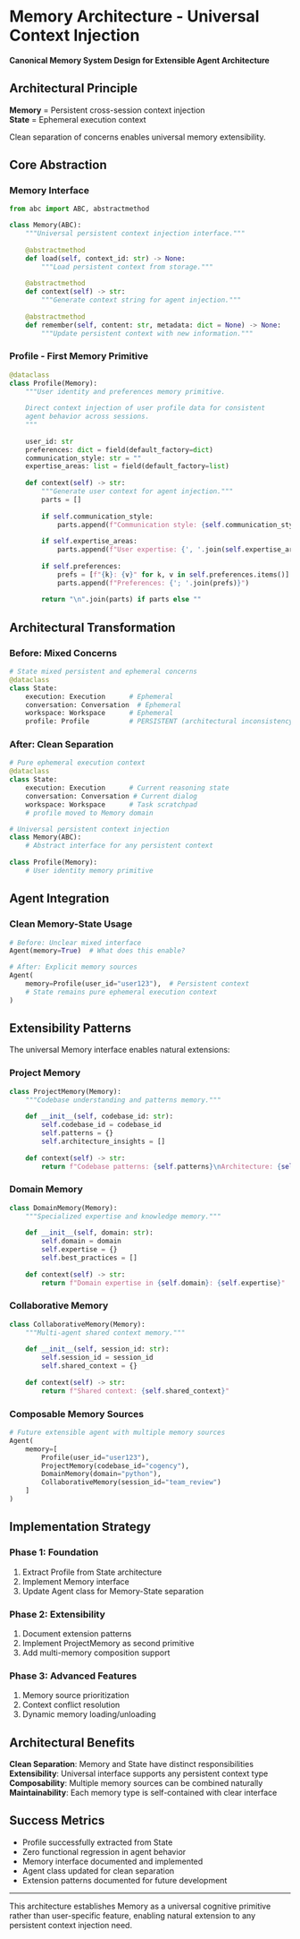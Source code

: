 # Memory Architecture - Universal Context Injection

**Canonical Memory System Design for Extensible Agent Architecture**

## Architectural Principle

**Memory** = Persistent cross-session context injection  
**State** = Ephemeral execution context

Clean separation of concerns enables universal memory extensibility.

## Core Abstraction

### Memory Interface

```python
from abc import ABC, abstractmethod

class Memory(ABC):
    """Universal persistent context injection interface."""
    
    @abstractmethod
    def load(self, context_id: str) -> None:
        """Load persistent context from storage."""
        
    @abstractmethod
    def context(self) -> str:
        """Generate context string for agent injection."""
        
    @abstractmethod
    def remember(self, content: str, metadata: dict = None) -> None:
        """Update persistent context with new information."""
```

### Profile - First Memory Primitive

```python
@dataclass
class Profile(Memory):
    """User identity and preferences memory primitive.
    
    Direct context injection of user profile data for consistent
    agent behavior across sessions.
    """
    
    user_id: str
    preferences: dict = field(default_factory=dict)
    communication_style: str = ""
    expertise_areas: list = field(default_factory=list)
    
    def context(self) -> str:
        """Generate user context for agent injection."""
        parts = []
        
        if self.communication_style:
            parts.append(f"Communication style: {self.communication_style}")
            
        if self.expertise_areas:
            parts.append(f"User expertise: {', '.join(self.expertise_areas)}")
            
        if self.preferences:
            prefs = [f"{k}: {v}" for k, v in self.preferences.items()]
            parts.append(f"Preferences: {'; '.join(prefs)}")
            
        return "\n".join(parts) if parts else ""
```

## Architectural Transformation

### Before: Mixed Concerns

```python
# State mixed persistent and ephemeral concerns
@dataclass
class State:
    execution: Execution      # Ephemeral
    conversation: Conversation  # Ephemeral
    workspace: Workspace      # Ephemeral
    profile: Profile          # PERSISTENT (architectural inconsistency)
```

### After: Clean Separation

```python
# Pure ephemeral execution context
@dataclass  
class State:
    execution: Execution      # Current reasoning state
    conversation: Conversation # Current dialog
    workspace: Workspace      # Task scratchpad
    # profile moved to Memory domain

# Universal persistent context injection
class Memory(ABC):
    # Abstract interface for any persistent context
    
class Profile(Memory):
    # User identity memory primitive
```

## Agent Integration

### Clean Memory-State Usage

```python
# Before: Unclear mixed interface
Agent(memory=True)  # What does this enable?

# After: Explicit memory sources
Agent(
    memory=Profile(user_id="user123"),  # Persistent context
    # State remains pure ephemeral execution context
)
```

## Extensibility Patterns

The universal Memory interface enables natural extensions:

### Project Memory
```python
class ProjectMemory(Memory):
    """Codebase understanding and patterns memory."""
    
    def __init__(self, codebase_id: str):
        self.codebase_id = codebase_id
        self.patterns = {}
        self.architecture_insights = []
        
    def context(self) -> str:
        return f"Codebase patterns: {self.patterns}\nArchitecture: {self.architecture_insights}"
```

### Domain Memory
```python
class DomainMemory(Memory):
    """Specialized expertise and knowledge memory."""
    
    def __init__(self, domain: str):
        self.domain = domain
        self.expertise = {}
        self.best_practices = []
        
    def context(self) -> str:
        return f"Domain expertise in {self.domain}: {self.expertise}"
```

### Collaborative Memory
```python
class CollaborativeMemory(Memory):
    """Multi-agent shared context memory."""
    
    def __init__(self, session_id: str):
        self.session_id = session_id
        self.shared_context = {}
        
    def context(self) -> str:
        return f"Shared context: {self.shared_context}"
```

### Composable Memory Sources

```python
# Future extensible agent with multiple memory sources
Agent(
    memory=[
        Profile(user_id="user123"),
        ProjectMemory(codebase_id="cogency"),
        DomainMemory(domain="python"),
        CollaborativeMemory(session_id="team_review")
    ]
)
```

## Implementation Strategy

### Phase 1: Foundation
1. Extract Profile from State architecture
2. Implement Memory interface
3. Update Agent class for Memory-State separation

### Phase 2: Extensibility  
1. Document extension patterns
2. Implement ProjectMemory as second primitive
3. Add multi-memory composition support

### Phase 3: Advanced Features
1. Memory source prioritization
2. Context conflict resolution
3. Dynamic memory loading/unloading

## Architectural Benefits

**Clean Separation**: Memory and State have distinct responsibilities
**Extensibility**: Universal interface supports any persistent context type
**Composability**: Multiple memory sources can be combined naturally
**Maintainability**: Each memory type is self-contained with clear interface

## Success Metrics

- Profile successfully extracted from State
- Zero functional regression in agent behavior
- Memory interface documented and implemented
- Agent class updated for clean separation
- Extension patterns documented for future development

---

This architecture establishes Memory as a universal cognitive primitive rather than user-specific feature, enabling natural extension to any persistent context injection need.